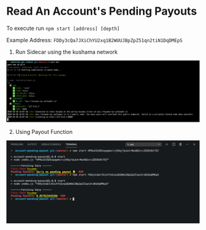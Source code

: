 # Read An Account's Pending Payouts

To execute run `npm start [address] [depth]`

Example Address: `FDDy3cQa7JXiChYU2xq1B2WUUJBpZpZ51qn2tiN1DqDMEpS`

1. Run Sidecar using the kushama network

![](https://github.com/nnnkit/hello_world/blob/master/account-pending-payout/imgs/sidecar.png?raw=true)

2. Using Payout Function

![](https://github.com/nnnkit/hello_world/blob/master/account-pending-payout/imgs/pending.png?raw=true)
